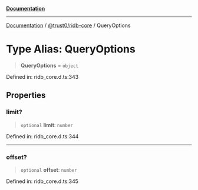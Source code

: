 [**Documentation**](../../../README.md)

***

[Documentation](../../../README.md) / [@trust0/ridb-core](../README.md) / QueryOptions

# Type Alias: QueryOptions

> **QueryOptions** = `object`

Defined in: ridb\_core.d.ts:343

## Properties

### limit?

> `optional` **limit**: `number`

Defined in: ridb\_core.d.ts:344

***

### offset?

> `optional` **offset**: `number`

Defined in: ridb\_core.d.ts:345
